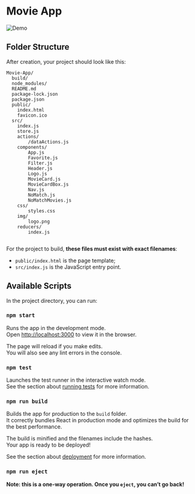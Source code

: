 # Movie App

![Demo](https://movieappproject.herokuapp.com/)

## Folder Structure

After creation, your project should look like this:

```
Movie-App/
  build/
  node_modules/
  README.md
  package-lock.json
  package.json
  public/
    index.html
    favicon.ico
  src/
	index.js
	store.js
	actions/
		/dataActions.js
	components/
		App.js
		Favorite.js
		Filter.js
		Header.js
		Logo.js
		MovieCard.js
		MovieCardBox.js
		Nav.js
		NoMatch.js
		NoMatchMovies.js
	css/
		styles.css
	img/
		logo.png
	reducers/
		index.js
		
```

For the project to build, **these files must exist with exact filenames**:

* `public/index.html` is the page template;
* `src/index.js` is the JavaScript entry point.

## Available Scripts

In the project directory, you can run:

### `npm start`

Runs the app in the development mode.<br>
Open [http://localhost:3000](http://localhost:3000) to view it in the browser.

The page will reload if you make edits.<br>
You will also see any lint errors in the console.

### `npm test`

Launches the test runner in the interactive watch mode.<br>
See the section about [running tests](#running-tests) for more information.

### `npm run build`

Builds the app for production to the `build` folder.<br>
It correctly bundles React in production mode and optimizes the build for the best performance.

The build is minified and the filenames include the hashes.<br>
Your app is ready to be deployed!

See the section about [deployment](#deployment) for more information.

### `npm run eject`

**Note: this is a one-way operation. Once you `eject`, you can’t go back!**